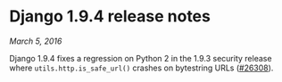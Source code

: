 # Django 1.9.4 release notes

*March 5, 2016*

Django 1.9.4 fixes a regression on Python 2 in the 1.9.3 security release
where `utils.http.is_safe_url()` crashes on bytestring URLs ([#26308](https://code.djangoproject.com/ticket/26308)).
